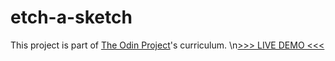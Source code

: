 # etch-a-sketch
This project is part of [The Odin Project](https://www.theodinproject.com/lessons/foundations-etch-a-sketch)'s curriculum.
\n[>>> LIVE DEMO <<<](https://tdmgebrisvilis.github.io/etch-a-sketch)
